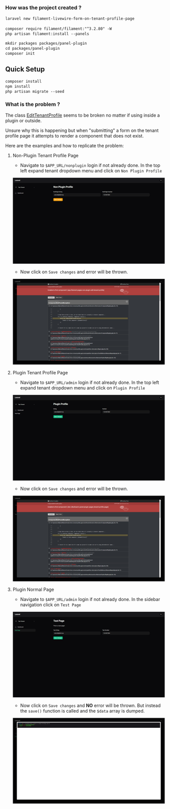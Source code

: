 ### How was the project created ?

```shell
laravel new filament-livewire-form-on-tenant-profile-page

composer require filament/filament:"^3.2.80" -W
php artisan filament:install --panels
```

```shell
mkdir packages packages/panel-plugin
cd packages/panel-plugin
composer init
```

## Quick Setup

```shell
composer install
npm install
php artisan migrate --seed
```

### What is the problem ?

The class [EditTenantProfile](vendor%2Ffilament%2Ffilament%2Fsrc%2FPages%2FTenancy%2FEditTenantProfile.php) seems to be broken no matter if using inside a plugin or outside.

Unsure why this is happening but when "submitting" a form on the tenant profile page it attempts to render a component that does not exist.

Here are the examples and how to replicate the problem:

1. Non-Plugin Tenant Profile Page

   - Navigate to `$APP_URL/nonplugin` login if not already done. In the top left expand tenant dropdown menu and click on `Non Plugin Profile`

    ![nonplugin_tenant_profile.png](.github/images/nonplugin_tenant_profile.png)

    - Now click on `Save changes` and error will be thrown.

    ![nonplugin_tenant_profile_error.png](.github/images/nonplugin_tenant_profile_error.png)

2. Plugin Tenant Profile Page

   - Navigate to `$APP_URL/admin` login if not already done. In the top left expand tenant dropdown menu and click on `Plugin Profile`

    ![plugin_tenant_profile.png](.github/images/plugin_tenant_profile.png)

   - Now click on `Save changes` and error will be thrown.

    ![plugin_tenant_profile_error.png](.github/images/plugin_tenant_profile_error.png)

3. Plugin Normal Page

   - Navigate to `$APP_URL/admin` login if not already done. In the sidebar navigation click on `Test Page`

    ![plugin_test_page.png](.github/images/plugin_test_page.png)

   - Now click on `Save changes` and **NO** error will be thrown. But instead the `save()` function is called and the `$data` array is dumped.
   
    ![plugin_test_page_dump.png](.github/images/plugin_test_page_dump.png)

    
